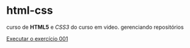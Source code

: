 # html-css
 curso de **HTML5** e *CSS3* do curso em video.
 gerenciando repositórios

<a href= "https://alexandrepvie.github.io/html-css/exercicios/ex001/index.html">Executar o exercício 001</a>
